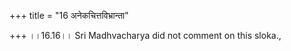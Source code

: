 +++
title = "16 अनेकचित्तविभ्रान्ता"

+++
।।16.16।। Sri Madhvacharya did not comment on this sloka.,
